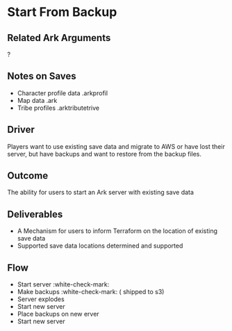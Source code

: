 # Start From Backup

## Related Ark Arguments

?

## Notes on Saves
- Character profile data .arkprofil
- Map data .ark
- Tribe profiles .arktributetrive

## Driver
Players want to use existing save data and migrate to AWS or have lost their server, but have backups and want to restore from the backup files.

## Outcome
The ability for users to start an Ark server with existing save data

## Deliverables
- A Mechanism for users to inform Terraform on the location of existing save data
- Supported save data locations determined and supported

## Flow
- Start server :white-check-mark:
- Make backups :white-check-mark: ( shipped to s3)
- Server explodes
- Start new server
- Place backups on new erver 
- Start new server
